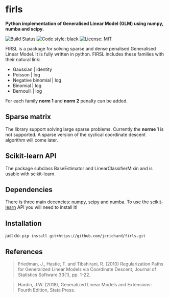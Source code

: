 firls
=====

**Python implementation of Generalised Linear Model (GLM) using numpy, numba and scipy.**


[![Build Status](https://travis-ci.com/jcrichard/firls.svg?token=GPmRE5NKPgUcr25o777N&branch=master)](https://travis-ci.com/jcrichard/firls)
[![Code style: black](https://img.shields.io/badge/code%20style-black-000000.svg)](https://github.com/python/black)
[![License: MIT](https://img.shields.io/badge/License-MIT-yellow.svg)](https://opensource.org/licenses/MIT)



FIRSL is a package for solving sparse and dense penalised Generalised Linear Model. It is fully written in python.
FIRSL includes these families with their natural link:

* Gaussian          | identity
* Poisson           | log
* Negative binomial | log
* Binomial          | log
* Bernoulli          | log

For each family **norm 1** and **norm 2** penalty can be added.

Sparse matrix
-------------
The library support solving large sparse problems. Currently the **norme 1** is not supported.
A sparse version of the cyclical coordinate descent algorithm will come later.

Scikit-learn API
----------------
The package subclass BaseEstimator and LinearClassifierMixin and is usable with scikit-learn.

Dependencies
------------
There is three main decencies: [numpy](http://www.numpy.org/), [scipy](http://www.scipy.org/) and  [numba](https://numba.pydata.org/).
To use the [scikit-learn](https://scikit-learn.org/stable/) API you will need to install it!


Installation
------------
just do:
`pip install git+https://github.com/jcrichard/firls.git`


References
----------
>Friedman, J., Hastie, T. and Tibshirani, R. (2010) Regularization Paths for Generalized Linear Models via Coordinate Descent, Journal of
Statistics Software 33(1), pp. 1-22.

>Hardin, J.W. (2018), Generalized Linear Models and Extensions: Fourth Edition, Stata Press.



